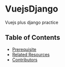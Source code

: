 # VuejsDjango
Vuejs plus django practice

## Table of Contents
- [Prerequisite](#Prerequisite)
- [Related Resources](#Related)
- [Contributors](#Contributors)
